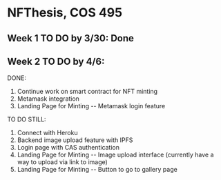 # NFThesis, COS 495
 ## Week 1 TO DO by 3/30: Done


## Week 2 TO DO by 4/6:
DONE:
1. Continue work on smart contract for NFT minting
3. Metamask integration 
4. Landing Page for Minting -- Metamask login feature

TO DO STILL:
1. Connect with Heroku
2. Backend image upload feature with IPFS
3. Login page with CAS authentication
4. Landing Page for Minting -- Image upload interface (currently have a way to upload via link to image)
5. Landing Page for Minting -- Button to go to gallery page
